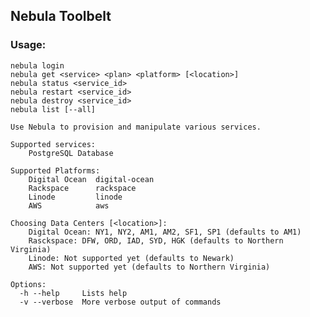 ## Nebula Toolbelt

### Usage:

    nebula login
    nebula get <service> <plan> <platform> [<location>]
    nebula status <service_id>
    nebula restart <service_id>
    nebula destroy <service_id>
    nebula list [--all]

    Use Nebula to provision and manipulate various services.

    Supported services:
        PostgreSQL Database

    Supported Platforms:
        Digital Ocean  digital-ocean
        Rackspace      rackspace
        Linode         linode
        AWS            aws

    Choosing Data Centers [<location>]:
        Digital Ocean: NY1, NY2, AM1, AM2, SF1, SP1 (defaults to AM1)
        Rasckspace: DFW, ORD, IAD, SYD, HGK (defaults to Northern Virginia)
        Linode: Not supported yet (defaults to Newark)
        AWS: Not supported yet (defaults to Northern Virginia)

    Options:
      -h --help     Lists help
      -v --verbose  More verbose output of commands
